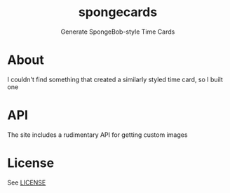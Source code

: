 <h1 align="center">spongecards</h1>
<p align="center">Generate SpongeBob-style Time Cards</p>

# About
I couldn't find something that created a similarly styled time card, so I built one

# API
The site includes a rudimentary API for getting custom images

# License
See [LICENSE](LICENSE)
